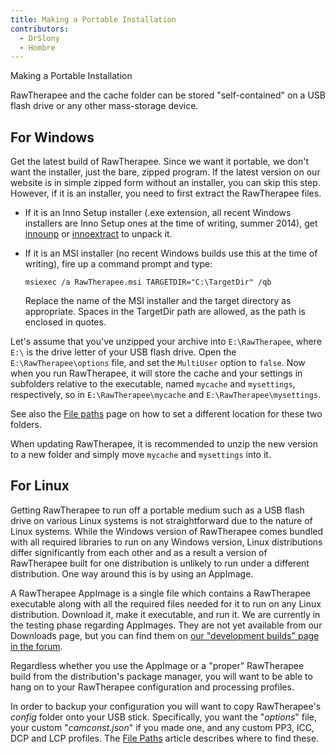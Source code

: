 ```yaml
---
title: Making a Portable Installation
contributors:
  - DrSlony
  - Hombre
---
```


<div class="pagetitle">

Making a Portable Installation

</div>

RawTherapee and the cache folder can be stored "self-contained" on a USB
flash drive or any other mass-storage device.

## For Windows

Get the latest build of RawTherapee. Since we want it portable, we don't
want the installer, just the bare, zipped program. If the latest version
on our website is in simple zipped form without an installer, you can
skip this step. However, if it is an installer, you need to first
extract the RawTherapee files.

- If it is an Inno Setup installer (.exe extension, all recent Windows
  installers are Inno Setup ones at the time of writing, summer 2014),
  get [innounp](http://innounp.sourceforge.net/) or
  [innoextract](http://constexpr.org/innoextract/) to unpack it.
- If it is an MSI installer (no recent Windows builds use this at the
  time of writing), fire up a command prompt and type:

      msiexec /a RawTherapee.msi TARGETDIR="C:\TargetDir" /qb

  Replace the name of the MSI installer and the target directory as
  appropriate. Spaces in the TargetDir path are allowed, as the path is
  enclosed in quotes.

Let's assume that you've unzipped your archive into `E:\RawTherapee`,
where `E:\` is the drive letter of your USB flash drive. Open the
`E:\RawTherapee\options` file, and set the `MultiUser` option to
`false`. Now when you run RawTherapee, it will store the cache and your
settings in subfolders relative to the executable, named `mycache` and
`mysettings`, respectively, so in `E:\RawTherapee\mycache` and
`E:\RawTherapee\mysettings`.

See also the [File paths](file_paths) page on how to set a
different location for these two folders.

When updating RawTherapee, it is recommended to unzip the new version to
a new folder and simply move `mycache` and `mysettings` into it.

## For Linux

Getting RawTherapee to run off a portable medium such as a USB flash
drive on various Linux systems is not straightforward due to the nature
of Linux systems. While the Windows version of RawTherapee comes bundled
with all required libraries to run on any Windows version, Linux
distributions differ significantly from each other and as a result a
version of RawTherapee built for one distribution is unlikely to run
under a different distribution. One way around this is by using an
AppImage.

A RawTherapee AppImage is a single file which contains a RawTherapee
executable along with all the required files needed for it to run on any
Linux distribution. Download it, make it executable, and run it. We are
currently in the testing phase regarding AppImages. They are not yet
available from our Downloads page, but you can find them on
[our "development builds" page in the forum](https://discuss.pixls.us/t/download-rawtherapee-development-builds/2924?u=morgan_hardwood).

Regardless whether you use the AppImage or a "proper" RawTherapee build
from the distribution's package manager, you will want to be able to
hang on to your RawTherapee configuration and processing profiles.

In order to backup your configuration you will want to copy
RawTherapee's *config* folder onto your USB stick. Specifically, you
want the "*options*" file, your custom "*camconst.json*" if you made
one, and any custom PP3, ICC, DCP and LCP profiles. The
[File Paths](file_paths) article describes where to find these.
